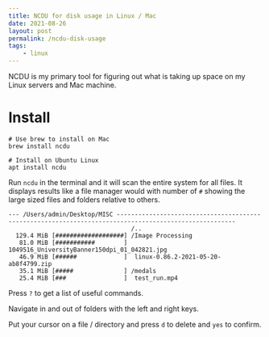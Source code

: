 ```yaml
---
title: NCDU for disk usage in Linux / Mac
date: 2021-08-26
layout: post
permalink: /ncdu-disk-usage
tags:
    - linux
---
```


NCDU is my primary tool for figuring out what is taking up space on my Linux servers and Mac machine.

# Install
```
# Use brew to install on Mac
brew install ncdu

# Install on Ubuntu Linux
apt install ncdu
```

Run `ncdu` in the terminal and it will scan the entire system for all files. It displays results like a file manager would with number of `#` showing the large sized files and folders relative to others.

```
--- /Users/admin/Desktop/MISC -------------------------------------------------------------------------------------------------------
                                  /..
  129.4 MiB [###################] /Image Processing
   81.0 MiB [###########        ]  1049516_UniversityBanner150dpi_01_042821.jpg
   46.9 MiB [######             ]  linux-0.86.2-2021-05-20-ab8f4799.zip
   35.1 MiB [#####              ] /medals
   25.4 MiB [###                ]  test_run.mp4
```

Press `?` to get a list of useful commands.

Navigate in and out of folders with the left and right keys.

Put your cursor on a file / directory and press `d` to delete and `yes` to confirm.